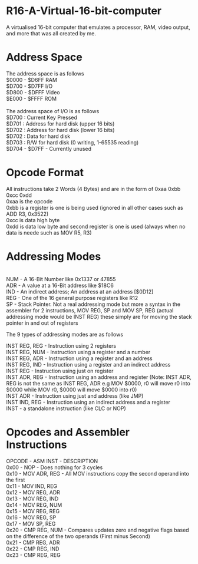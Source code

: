 # R16-A-Virtual-16-bit-computer
A virtualised 16-bit computer that emulates a processor, RAM, video output, and more that was all created by me.

# Address Space
The address space is as follows <br />
$0000 - $D6FF  RAM <br />
$D700 - $D7FF  I/O <br />
$D800 - $DFFF  Video <br />
$E000 - $FFFF  ROM <br />
 <br />
The address space of I/O is as follows <br />
$D700 : Current Key Pressed <br />
$D701 : Address for hard disk (upper 16 bits) <br />
$D702 : Address for hard disk (lower 16 bits) <br />
$D702 : Data for hard disk <br />
$D703 : R/W for hard disk (0 writing, 1-65535 reading) <br />
$D704 - $D7FF - Currently unused <br />

# Opcode Format

All instructions take 2 Words (4 Bytes) and are in the form of 0xaa 0xbb 0xcc 0xdd <br />
0xaa is the opcode <br />
0xbb is a register is one is being used (ignored in all other cases such as ADD R3, 0x3522) <br />
0xcc is data high byte <br />
0xdd is data low byte and second register is one is used (always when no data is neede such as MOV R5, R3) <br />

# Addressing Modes <br />
 <br />
NUM - A 16-Bit Number like 0x1337 or 47855 <br />
ADR - A value at a 16-Bit address like $18C6 <br />
IND - An indirect address; An address at an address [$0D12] <br />
REG - One of the 16 general purpose registers like R12 <br />
SP  - Stack Pointer. Not a real addressing mode but more a syntax in the assembler for 2 instructions, MOV REG, SP and MOV SP, REG (actual addressing mode would be INST REG) these simply are for moving the stack pointer in and out of registers <br />

The 9 types of addressing modes are as follows <br />

INST REG, REG - Instruction using 2 registers <br />
INST REG, NUM - Instruction using a register and a number <br />
INST REG, ADR - Instruction using a register and an address <br />
INST REG, IND - Instruction using a register and an indirect address <br />
INST REG      - Instruction using just on register <br />
INST ADR, REG - Instruction using an address and register (Note: INST ADR, REG is not the same as INST REG, ADR e.g MOV $0000, r0 will move r0 into $0000 while MOV r0, $0000 will move $0000 into r0) <br />
INST ADR      - Instruction using just and address (like JMP) <br />
INST IND, REG - Instruction using an indirect address and a register <br />
INST          - a standalone instruction (like CLC or NOP) <br />

# Opcodes and Assembler Instructions

OPCODE - ASM INST     - DESCRIPTION <br />
0x00   - NOP          - Does nothing for 3 cycles <br />
0x10   - MOV ADR, REG - All MOV instructions copy the second operand into the first <br />
0x11   - MOV IND, REG <br />
0x12   - MOV REG, ADR <br />
0x13   - MOV REG, IND <br />
0x14   - MOV REG, NUM <br />
0x15   - MOV REG, REG <br />
0x16   - MOV REG, SP <br />
0x17   - MOV SP, REG <br />
0x20   - CMP REG, NUM - Compares updates zero and negative flags based on the difference of the two operands (First minus Second) <br />
0x21   - CMP REG, ADR <br />
0x22   - CMP REG, IND <br />
0x23   - CMP REG, REG <br />

